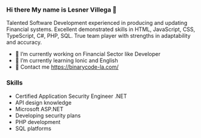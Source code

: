 ### Hi there My name is Lesner Villega 👋

Talented Software Development experienced in producing and updating Financial systems.
Excellent  demonstrated skills in HTML, JavaScript, CSS, TypeScript, C#, PHP, SQL. 
True team player with strengths in adaptability and accuracy.

- 🔭 I’m currently working on Financial Sector like Developer
- 🌱 I’m currently learning Ionic and English
- 💬 Contact me https://binarycode-la.com/

### Skills

- Certified Application Security Engineer .NET
- API design knowledge
- Microsoft ASP.NET
- Developing security plans
- PHP development
- SQL platforms

